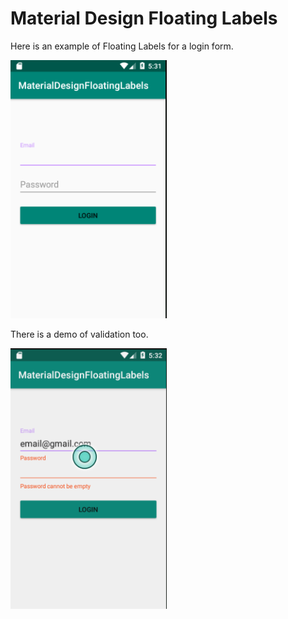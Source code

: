 # Material Design Floating Labels

<p>Here is an example of Floating Labels for a login form.</p>

<img src="https://github.com/casensio83/MaterialDesignFloatingLabels/blob/master/app/src/main/res/drawable/empty.png" width="250px" style="max-width:100%;">

<p>There is a demo of validation too.</p>

<img src="https://github.com/casensio83/MaterialDesignFloatingLabels/blob/master/app/src/main/res/drawable/with_error.png" width="250px" style="max-width:100%;">
